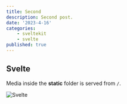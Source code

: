 ```yaml
---
title: Second
description: Second post.
date: '2023-4-16'
categories:
    - sveltekit
    - svelte
published: true
---
```


## Svelte

Media inside the **static** folder is served from `/`.

![Svelte](favicon.png)
